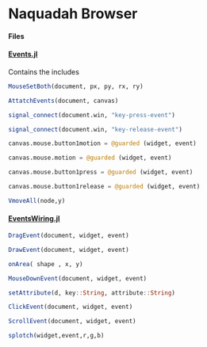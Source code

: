 # Naquadah Browser

#### Files

#### [Events.jl]()

Contains the includes
```julia
MouseSetBoth(document, px, py, rx, ry)

AttatchEvents(document, canvas)

signal_connect(document.win, "key-press-event")

signal_connect(document.win, "key-release-event")

canvas.mouse.button1motion = @guarded (widget, event)

canvas.mouse.motion = @guarded (widget, event)

canvas.mouse.button1press = @guarded (widget, event)

canvas.mouse.button1release = @guarded (widget, event)

VmoveAll(node,y)

```

#### [EventsWiring.jl]()

```julia
DragEvent(document, widget, event)

DrawEvent(document, widget, event)

onArea( shape , x, y)

MouseDownEvent(document, widget, event)

setAttribute(d, key::String, attribute::String)

ClickEvent(document, widget, event)

ScrollEvent(document, widget, event)

splotch(widget,event,r,g,b)

```
